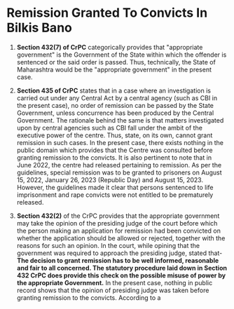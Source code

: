 Remission Granted To Convicts In Bilkis Bano
===



1. **Section 432(7) of CrPC** categorically provides that "appropriate government" is the Government of the State within which the offender is sentenced or the said order is passed. 
Thus, technically, the State of Maharashtra would be the "appropriate government" in the present case.

2. **Section 435 of CrPC** states that in a case where an investigation is carried out under any Central Act by a central agency (such as CBI in the present case), 
no order of remission can be passed by the State Government, unless concurrence has been produced by the Central Government. The rationale behind the same is that matters investigated upon by central agencies such as CBI fall under the ambit of the executive power of the centre. 
Thus, state, on its own, cannot grant remission in such cases. In the present case, there exists nothing in the public domain which provides that the Centre was consulted before granting remission to the convicts. 
It is also pertinent to note that in June 2022, the centre had released  pertaining to remission. As per the guidelines, special remission was to be granted to prisoners on August 15, 2022, January 26, 2023 (Republic Day) and August 15, 2023. However, 
the guidelines made it clear that persons sentenced to life imprisonment and rape convicts were not entitled to be prematurely released.

3. **Section 432(2)** of the CrPC provides that the appropriate government may take the opinion of the presiding judge of the court before which the person making an application for remission had been convicted on whether the application should be allowed or rejected, together with the reasons for such an opinion. 
In the court, while opining that the government was required to approach the presiding judge, stated that- 
__The decision to grant remission has to be well informed, reasonable and fair to all concerned. The statutory procedure laid down in Section 432 CrPC does provide this check on the possible misuse of power by the appropriate Government.__
In the present case, nothing in public record shows that the opinion of presiding judge was taken before granting remission to the convicts. According to a 
